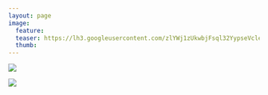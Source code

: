 ```yaml
---
layout: page
image:
  feature:
  teaser: https://lh3.googleusercontent.com/zlYWj1zUkwbjFsql32YypseVcleqBdTVad7xk_J8rUc=w245-h163-no
  thumb:
---
```


![](https://lh3.googleusercontent.com/O0tiOGnvxRICKaiMpB4rxKizFBs8yAyN_oGhdDzaaWw=w800)

![](https://lh3.googleusercontent.com/Zb7NqvIWUD-YxoSHEHAPWC0xOJHni9n5-s4-L82ZeGI=w800)
